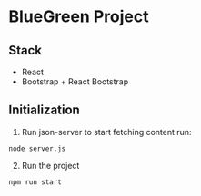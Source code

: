 # BlueGreen Project

## Stack
- React
- Bootstrap + React Bootstrap

## Initialization

1. Run json-server to start fetching content run:
```
node server.js
```

2. Run the project
```
npm run start
```
